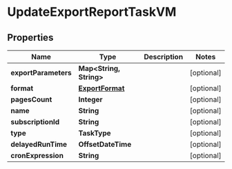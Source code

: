 

# UpdateExportReportTaskVM


## Properties

Name | Type | Description | Notes
------------ | ------------- | ------------- | -------------
**exportParameters** | **Map&lt;String, String&gt;** |  |  [optional]
**format** | [**ExportFormat**](ExportFormat.md) |  |  [optional]
**pagesCount** | **Integer** |  |  [optional]
**name** | **String** |  |  [optional]
**subscriptionId** | **String** |  |  [optional]
**type** | **TaskType** |  |  [optional]
**delayedRunTime** | **OffsetDateTime** |  |  [optional]
**cronExpression** | **String** |  |  [optional]



